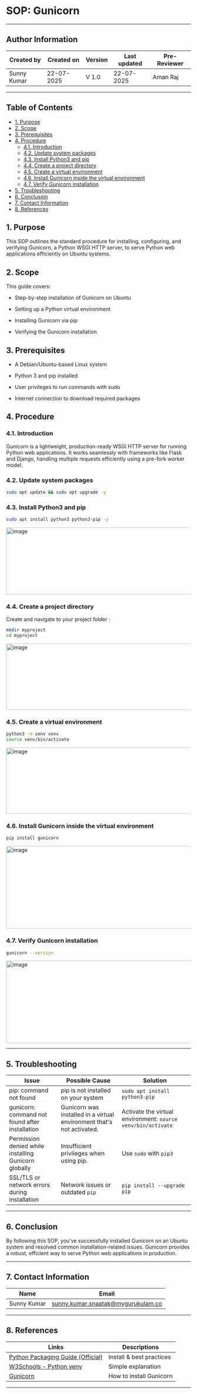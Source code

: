 # SOP: Gunicorn 


---
## Author Information

| Created by      | Created on  | Version | Last updated | Pre-Reviewer | 
|-----------------|------------|---------|-----------------|--------------| 
| Sunny Kumar | 22-07-2025 | V 1.0   | 22-07-2025      | Aman Raj       | 

---

## Table of Contents
- [1. Purpose](#1-purpose)
- [2. Scope](#2-scope)
- [3. Prerequisites](#3-prerequisites)
- [4. Procedure](#4-procedure)
  - [4.1. Introduction](#41-introduction)
  - [4.2. Update system packages](#42-Update-system-packages)
  - [4.3. Install Python3 and pip](#43-Install-Python3-and-pip)
  - [4.4. Create a project directory](#44-Create-a-project-directory)
  - [4.5. Create a virtual environment](#45-Create-a-virtual-environment)
  - [4.6. Install Gunicorn inside the virtual environment](#46-Install-Gunicorn-inside-the-virtual-environment)
  - [4.7. Verify Gunicorn installation](#47-Verify-Gunicorn-installation)
- [5. Troubleshooting](#troubleshooting)
- [6. Conclusion](#conclusion)
- [7. Contact Information](#contact-information)
- [8. References](#references)

## 1. Purpose

This SOP outlines the standard procedure for installing, configuring, and verifying Gunicorn, a Python WSGI HTTP server, to serve Python web applications efficiently on Ubuntu systems.

## 2. Scope
This guide covers:

- Step-by-step installation of Gunicorn on Ubuntu

- Setting up a Python virtual environment

- Installing Gunicorn via pip

- Verifying the Gunicorn installation

## 3. Prerequisites
- A Debian/Ubuntu-based Linux system

- Python 3 and pip installed

- User privileges to run commands with sudo

- Internet connection to download required packages

## 4. Procedure

### 4.1. Introduction
Gunicorn is a lightweight, production-ready WSGI HTTP server for running Python web applications. It works seamlessly with frameworks like Flask and Django, handling multiple requests efficiently using a pre-fork worker model.

### 4.2. Update system packages
```bash
sudo apt update && sudo apt upgrade -y
```

### 4.3. Install Python3 and pip


```bash
sudo apt install python3 python3-pip -y
```
<img width="883" height="183" alt="image" src="https://github.com/user-attachments/assets/61cd6de6-94f9-43f5-ac21-d6c9f2cbfe2d" />

### 4.4. Create a project directory 

Create and navigate to your project folder :

```bash
mkdir myproject
cd myproject
```
<img width="900" height="181" alt="image" src="https://github.com/user-attachments/assets/19121976-cf0a-44ac-b51b-429c49a178e5" />


### 4.5. Create a virtual environment 
```bash
python3 -m venv venv
source venv/bin/activate
```
<img width="900" height="181" alt="image" src="https://github.com/user-attachments/assets/97d9c33f-4f06-43ea-9fb3-822d28a96f7f" />


### 4.6. Install Gunicorn inside the virtual environment


```bash
pip install gunicorn
```
<img width="909" height="225" alt="image" src="https://github.com/user-attachments/assets/309c332b-13ff-43ac-bf9d-2d6340db94c9" />


### 4.7. Verify Gunicorn installation

```bash
gunicorn --version
```
<img width="909" height="225" alt="image" src="https://github.com/user-attachments/assets/17e0a509-2a4c-4c9f-af89-6f4f42f425d8" />

---

## 5. Troubleshooting

| **Issue**                                          | **Possible Cause**            | **Solution**                                                                 |
|----------------------------------------------------|------------------------------|------------------------------------------------------------------------------|
| pip: command not found         | pip is not installed on your system | `sudo apt install python3-pip`|
| gunicorn: command not found after installation                | Gunicorn was installed in a virtual environment that's not activated.       | Activate the virtual environment: `source venv/bin/activate`                |
|  Permission denied while installing Gunicorn globally                      | Insufficient privileges when using pip.         | Use `sudo` with `pip3 `                     |
| SSL/TLS or network errors during installation                          | Network issues or outdated `pip`   | `pip install --upgrade pip`


---


## 6. Conclusion

By following this SOP, you’ve successfully installed Gunicorn on an Ubuntu system and resolved common installation-related issues. Gunicorn provides a robust, efficient way to serve Python web applications in production. 

---

## 7. Contact Information

| Name             | Email                                         |
|------------------|-----------------------------------------------|
| Sunny Kumar  | sunny.kumar.snaatak@mygurukulam.co        |

---
## 8. References

| Links                                                                                     | Descriptions                           |
|-------------------------------------------------------------------------------------------|----------------------------------------|
| [Python Packaging Guide (Official)](https://packaging.python.org/en/latest/) | Install & best practices      |
| [W3Schools - Python venv](https://www.w3schools.com/python/python_virtualenv.asp) | Simple explanation   |
| [Gunicorn](https://docs.gunicorn.org/en/latest/install.html) |How to install Gunicorn|



---
